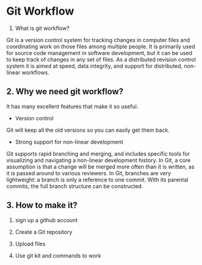 # Git Workflow
1. What is git workflow?

Git is a version control system for tracking changes in computer files and coordinating work on those files among multiple people. It is primarily used for source code management in software development, but it can be used to keep track of changes in any set of files. As a distributed revision control system it is aimed at speed, data integrity, and support for distributed, non-linear workflows.


## 2. Why we need git workflow?

It has many excellent features that make it so useful.

+ Version control

Git will keep all the old versions so you can easily get them back.

+ Strong support for non-linear development

Git supports rapid branching and merging, and includes specific tools for visualizing and navigating a non-linear development history. In Git, a core assumption is that a change will be merged more often than it is written, as it is passed around to various reviewers. In Git, branches are very lightweight: a branch is only a reference to one commit. With its parental commits, the full branch structure can be constructed.

## 3. How to make it?

1. sign up a github account

2. Create a Git repository

3. Upload files

4. Use git kit and commands to work
